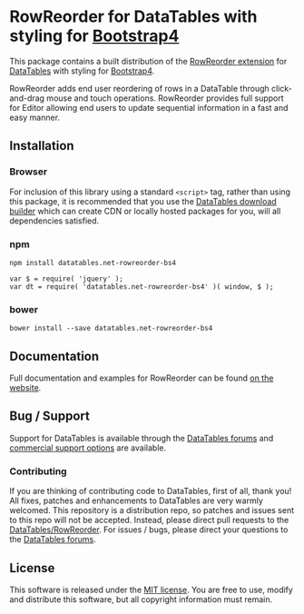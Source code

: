 # RowReorder for DataTables with styling for [Bootstrap4](https://getbootstrap.com/docs/4.6/getting-started/introduction/)

This package contains a built distribution of the [RowReorder extension](https://datatables.net/extensions/RowReorder) for [DataTables](https://datatables.net/) with styling for [Bootstrap4](https://getbootstrap.com/docs/4.6/getting-started/introduction/).

RowReorder adds end user reordering of rows in a DataTable through click-and-drag mouse and touch operations. RowReorder provides full support for Editor allowing end users to update sequential information in a fast and easy manner.


## Installation

### Browser

For inclusion of this library using a standard `<script>` tag, rather than using this package, it is recommended that you use the [DataTables download builder](//datatables.net/download) which can create CDN or locally hosted packages for you, will all dependencies satisfied.

### npm

```
npm install datatables.net-rowreorder-bs4
```

```
var $ = require( 'jquery' );
var dt = require( 'datatables.net-rowreorder-bs4' )( window, $ );
```

### bower

```
bower install --save datatables.net-rowreorder-bs4
```



## Documentation

Full documentation and examples for RowReorder can be found [on the website](https://datatables.net/extensions/rowreorder).


## Bug / Support

Support for DataTables is available through the [DataTables forums](//datatables.net/forums) and [commercial support options](//datatables.net/support) are available.


### Contributing

If you are thinking of contributing code to DataTables, first of all, thank you! All fixes, patches and enhancements to DataTables are very warmly welcomed. This repository is a distribution repo, so patches and issues sent to this repo will not be accepted. Instead, please direct pull requests to the [DataTables/RowReorder](http://github.com/DataTables/RowReorder). For issues / bugs, please direct your questions to the [DataTables forums](//datatables.net/forums).


## License

This software is released under the [MIT license](//datatables.net/license). You are free to use, modify and distribute this software, but all copyright information must remain.

